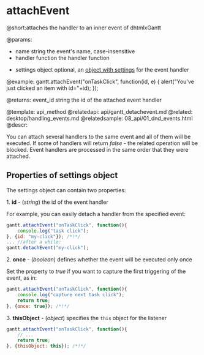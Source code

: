 attachEvent
=============
@short:attaches the handler to an inner event of dhtmlxGantt
	

@params: 
- name		string		the event's name, case-insensitive
- handler	function	the handler function
* settings 	object		optional, an <a href="#propertiesofsettingsobject">object with settings</a> for the event handler

@example: 
gantt.attachEvent("onTaskClick", function(id, e) {
	alert("You've just clicked an item with id="+id);
});

@returns:
event_id	string	the id of the attached event handler



@template:	api_method
@relatedapi:
	api/gantt_detachevent.md
@related:
	desktop/handling_events.md
@relatedsample:
	08_api/01_dnd_events.html
@descr:

You can attach several handlers to the same event and all of them will be executed.
If some of handlers will return *false* - the related operation will be blocked.
Event handlers are processed in the same order that they were attached.


Properties of settings object 
-----------------------
The settings object can contain two properties:

1\. **id** - (*string*) the id of the event handler 

For example, you can easily detach a handler from the specified event:

~~~js
gantt.attachEvent("onTaskClick", function(){
	console.log("task click");
}, {id: "my-click"}); /*!*/
... //after a while:
gantt.detachEvent("my-click");
~~~

2\. **once** - (*boolean*) defines whether the event will be executed only once

Set the property to *true* if you want to capture the first triggering of the event, as in:

~~~js
gantt.attachEvent("onTaskClick", function(){
	console.log("capture next task click");
	return true;
}, {once: true}); /*!*/
~~~

3\. **thisObject** - (*object*) specifies the `this` object for the listener 

~~~js
gantt.attachEvent("onTaskClick", function(){
    // ...
	return true;
}, {thisObject: this}); /*!*/
~~~
